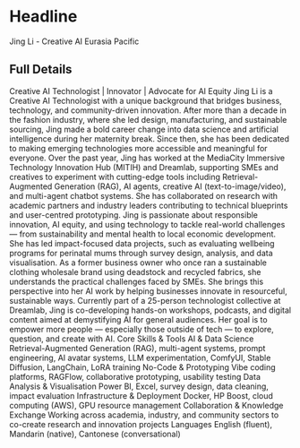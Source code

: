 # Headline

Jing Li - Creative AI Eurasia Pacific

## Full Details

Creative AI Technologist | Innovator | Advocate for AI Equity
Jing Li is a Creative AI Technologist with a unique background that bridges business, technology, and community-driven innovation. After more than a decade in the fashion industry, where she led design, manufacturing, and sustainable sourcing, Jing made a bold career change into data science and artificial intelligence during her maternity break. Since then, she has been dedicated to making emerging technologies more accessible and meaningful for everyone.
Over the past year, Jing has worked at the MediaCity Immersive Technology Innovation Hub (MITIH) and Dreamlab, supporting SMEs and creatives to experiment with cutting-edge tools including Retrieval-Augmented Generation (RAG), AI agents, creative AI (text-to-image/video), and multi-agent chatbot systems. She has collaborated on research with academic partners and industry leaders contributing to technical blueprints and user-centred prototyping.
Jing is passionate about responsible innovation, AI equity, and using technology to tackle real-world challenges — from sustainability and mental health to local economic development. She has led impact-focused data projects, such as evaluating wellbeing programs for perinatal mums through survey design, analysis, and data visualisation.
As a former business owner who once ran a sustainable clothing wholesale brand using deadstock and recycled fabrics, she understands the practical challenges faced by SMEs. She brings this perspective into her AI work by helping businesses innovate in resourceful, sustainable ways.
Currently part of a 25-person technologist collective at Dreamlab, Jing is co-developing hands-on workshops, podcasts, and digital content aimed at demystifying AI for general audiences. Her goal is to empower more people — especially those outside of tech — to explore, question, and create with AI.
Core Skills & Tools
AI & Data Science
 Retrieval-Augmented Generation (RAG), multi-agent systems, prompt engineering, AI avatar systems, LLM experimentation, ComfyUI, Stable Diffusion, LangChain, LoRA training
No-Code & Prototyping
 Vibe coding platforms, RAGFlow, collaborative prototyping, usability testing
Data Analysis & Visualisation
 Power BI, Excel, survey design, data cleaning, impact evaluation
Infrastructure & Deployment
 Docker, HP Boost, cloud computing (AWS), GPU resource management
Collaboration & Knowledge Exchange
 Working across academia, industry, and community sectors to co-create research and innovation projects
Languages
 English (fluent), Mandarin (native), Cantonese (conversational)
